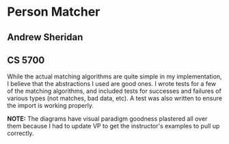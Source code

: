 # Person Matcher
## Andrew Sheridan 
## CS 5700

While the actual matching algorithms are quite simple in my implementation, I believe that the abstractions I used are good ones. I wrote tests for a few of the matching algorithms, and included tests for successes and failures of various types (not matches, bad data, etc). A test was also written to ensure the import is working properly. 

**NOTE:** The diagrams have visual paradigm goodness plastered all over them because I had to update VP to get the instructor's examples to pull up correctly. 
